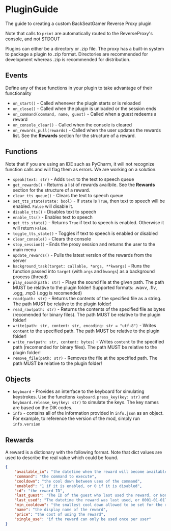 # PluginGuide
The guide to creating a custom BackSeatGamer Reverse Proxy plugin

Note that calls to `print` are automatically routed to the ReverseProxy's console, and not STDOUT

Plugins can either be a directory or .zip file. The proxy has a built-in system to package a plugin to .zip format. Directories are recommended for development whereas .zip is recommended for distribution.

## Events
Define any of these functions in your plugin to take advantage of their functionality
- `on_start()` - Called whenever the plugin starts or is reloaded
- `on_close()` - Called when the plugin is unloaded or the session ends
- `on_command(command, name, guest)` - Called when a guest redeems a reward
- `on_console_clear()` - Called when the console is cleared
- `on_rewards_pull(rewards)` - Called when the user updates the rewards list. See the **Rewards** section for the structure of a reward. 

## Functions
Note that if you are using an IDE such as PyCharm, it will not recognize function calls and will flag them as errors. We are working on a solution.

- `speak(text: str)` - Adds `text` to the text to speech queue
- `get_rewards()` - Returns a list of rewards availbile. See the **Rewards** section for the structure of a reward. 
- `clear_tts_queue()` - Clears the text to speech queue
- `set_tts_state(state: bool)` - If `state` is `True`, then text to speech will be enabled. `False` will disable it.
- `disable_tts()` - Disables text to speech
- `enable_tts()` - Enables text to speech
- `get_tts_state()` - Returns `True` if text to speech is enabled. Otherwise it will return `False`.
- `toggle_tts_state()` - Toggles if text to speech is enabled or disabled
- `clear_console()` - Clears the console
- `stop_session()` - Ends the proxy session and returns the user to the main menu
- `update_rewards()` - Pulls the latest version of the rewards from the server
- `background_task(target: callable, *args, **kwargs)` - Runs the function passed into `target` (with `args` and `kwargs`) as a background process (thread)
- `play_sound(path: str)` - Plays the sound file at the given path. The path MUST be relative to the plugin folder! Supported formats: .wavv, .flv, .ogg, .mp3 (.ogg is recomended)
- `read(path: str)` - Returns the contents of the specified file as a string. The path MUST be relative to the plugin folder!
- `read_raw(path: str)` - Returns the contents of the specified file as bytes (recomended for binary files). The path MUST be relative to the plugin folder!
- `write(path: str, content: str, encoding: str = "utf-8")` - Writes `content` to the specified path. The path MUST be relative to the plugin folder!
- `write_raw(path: str, content: bytes)` - Writes `content` to the specified path (recomended for binary files). The path MUST be relative to the plugin folder!
- `remove_file(path: str)` - Removes the file at the specified path. The path MUST be relative to the plugin folder!

## Objects
- `keyboard` - Provides an interface to the keyboard for simulating keystrokes. Use the funcitons `keyboard.press_key(key: str)` and `keyboard.release_key(key: str)` to simulate the keys. The key names are based on the DIK codes.
- `info` - contains all of the information provided in `info.json` as an object. For example, to reference the version of the mod, simply run `info.version`

## Rewards
A reward is a dictionary with the following format. Note that dict values are used to describe the real value which could be found.
```json
{
	"available_in": "the datetime when the reward will become available again (or None if it has not been used)",
	"command": "the command to execute",
	"cooldown": "the cool down between uses of the command",
	"enabled": "1 if it is enabled, or 0 if it is disabled",
	"id": "the reward ID",
	"last_guest": "The ID of the guest who last used the reward, or None if it has never been used",
	"last_used": "The datetime the reward was last used, or 0001-01-01T01:01:01 if it has never been used",
	"min_cooldown": "the smallest cool down allowed to be set for the reward",
	"name": "the display name of the reward",
	"price": "the cost of using the reward",
	"single_use": "if the reward can only be used once per user"
}
```

